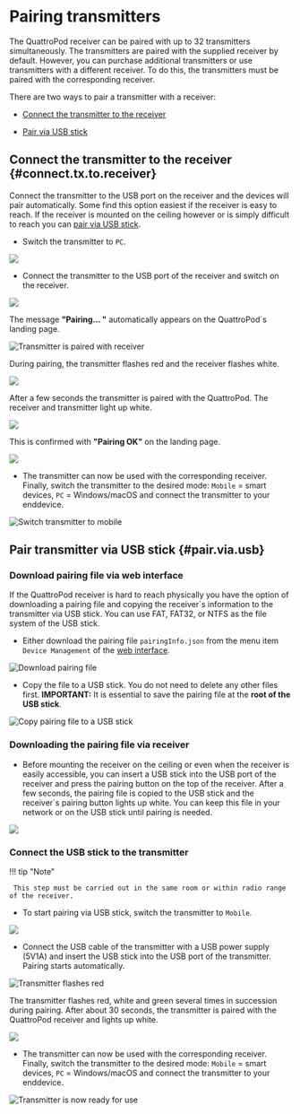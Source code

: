 # Pairing transmitters

The QuattroPod receiver can be paired with up to 32 transmitters simultaneously. The transmitters are paired with the supplied receiver by default. However, you can purchase additional transmitters or use transmitters with a different receiver. To do this, the transmitters must be paired with the corresponding receiver.

There are two ways to pair a transmitter with a receiver:

* [Connect the transmitter to the receiver](#connect.tx.to.receiver)

* [Pair via USB stick](#pair.via.usb)

## Connect the transmitter to the receiver {#connect.tx.to.receiver}

Connect the transmitter to the USB port on the receiver and the devices will pair automatically. Some find this option easiest if the receiver is easy to reach. If the receiver is mounted on the ceiling however or is simply difficult to reach you can [pair via USB stick](#pair.via.usb).

* Switch the transmitter to `PC`. 

![](/assets/img/quattropod.mini.tx.pc.jpg)

* Connect the transmitter to the USB port of the receiver and switch on the receiver.

![](/assets/img/quattropod.mini.tx.pairing.jpg)

The message **"Pairing... "** automatically appears on the QuattroPod`s landing page.

![Transmitter is paired with receiver](/assets/img/Pairing3.jpg)

During pairing, the transmitter flashes red and the receiver flashes white.

![](/assets/img/quattropod.mini.tx.pairing.jpg)

After a few seconds the transmitter is paired with the QuattroPod. The receiver and transmitter light up white. 

![](/assets/img/quattropod.mini.tx.paired.jpg)

This is confirmed with **"Pairing OK"** on the landing page.

![](/assets/img/Pairing5.jpg)

* The transmitter can now be used with the corresponding receiver. Finally, switch the transmitter to the desired mode: `Mobile` = smart devices, `PC` = Windows/macOS and connect the transmitter to your enddevice.

![Switch transmitter to mobile](/assets/img/quattropod.mini.tx.mobile.png)


## Pair transmitter via USB stick  {#pair.via.usb}

### Download pairing file via web interface

If the QuattroPod receiver is hard to reach physically you have the option of downloading a pairing file and copying the receiver`s information to the transmitter via USB stick. You can use FAT, FAT32, or NTFS as the file system of the USB stick.

* Either download the pairing file `pairingInfo.json` from the menu item `Device Management` of the [web interface](adv.settings.md). 

![Download pairing file](/assets/img/Pairing7.png)

* Copy the file to a USB stick. You do not need to delete any other files first.
**IMPORTANT:** It is essential to save the pairing file at the **root of the USB stick**. 

![Copy pairing file to a USB stick](/assets/img/Pairing8.png)

### Downloading the pairing file via receiver

* Before mounting the receiver on the ceiling or even when the receiver is easily accessible, you can insert a USB stick into the USB port of the receiver and press the pairing button on the top of the receiver. After a few seconds, the pairing file is copied to the USB stick and the receiver`s pairing button lights up white. You can keep this file in your network or on the USB stick until pairing is needed.

![](/assets/img/Pairing9.jpg)

### Connect the USB stick to the transmitter

!!! tip "Note"

     This step must be carried out in the same room or within radio range of the receiver.

* To start pairing via USB stick, switch the transmitter to `Mobile`.

![](/assets/img/quattropod.mini.tx.mobile.png)

* Connect the USB cable of the transmitter with a USB power supply (5V1A) and insert the USB stick into the USB port of the transmitter. Pairing starts automatically. 

![Transmitter flashes red](/assets/img/quattropod.mini.usb.pairing.png)

The transmitter flashes red, white and green several times in succession during pairing. After about 30 seconds, the transmitter is paired with the QuattroPod receiver and lights up white.

![](/assets/img/quattropod.mini.usb.paired.jpg)

* The transmitter can now be used with the corresponding receiver. Finally, switch the transmitter to the desired mode: `Mobile` = smart devices, `PC` = Windows/macOS and connect the transmitter to your enddevice.

![Transmitter is now ready for use](/assets/img/quattropod.mini.tx.mobile.png)





